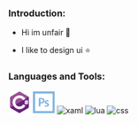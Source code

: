 <h3 align="left">Introduction:</h3>

- Hi im unfair 👋

- I like to design ui ⭐
<h3 align="left">Languages and Tools:</h3>
<p align="left">
<img src="https://raw.githubusercontent.com/devicons/devicon/master/icons/csharp/csharp-original.svg" alt="csharp" width="40" height="40"/>
<img src="https://raw.githubusercontent.com/devicons/devicon/master/icons/photoshop/photoshop-line.svg" alt="photoshop" width="40" height="40"/>
<img src="https://cdn.discordapp.com/attachments/780958889356820510/824814012679716885/output-onlinepngtools1.png" alt="xaml" width="40" height="40"/>
<img src="https://www.lua.org/images/luaa.gif" alt="lua" width="40" height="40"/>
<img src="https://upload.wikimedia.org/wikipedia/commons/6/62/CSS3_logo.svg" alt="css" width="40" height="40"/>
<p>
